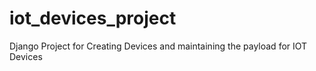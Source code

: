 # iot_devices_project
Django Project for Creating Devices and maintaining the payload for IOT Devices 
